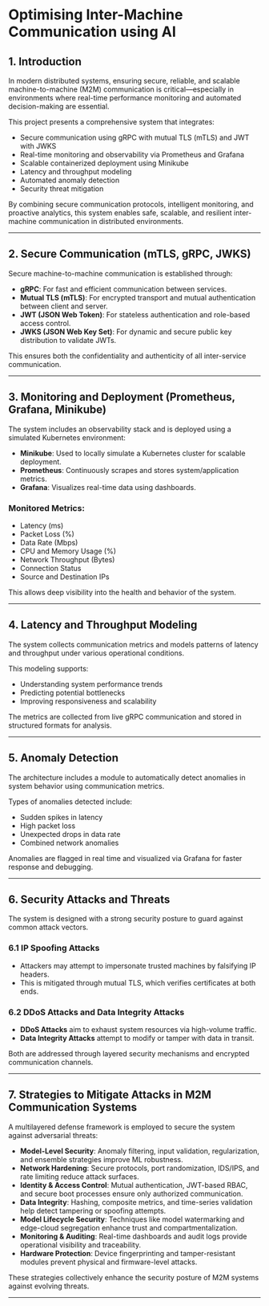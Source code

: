 # Optimising Inter-Machine Communication using AI

## 1. Introduction

In modern distributed systems, ensuring secure, reliable, and scalable machine-to-machine (M2M) communication is critical—especially in environments where real-time performance monitoring and automated decision-making are essential.

This project presents a comprehensive system that integrates:

- Secure communication using gRPC with mutual TLS (mTLS) and JWT with JWKS
- Real-time monitoring and observability via Prometheus and Grafana
- Scalable containerized deployment using Minikube
- Latency and throughput modeling
- Automated anomaly detection
- Security threat mitigation

By combining secure communication protocols, intelligent monitoring, and proactive analytics, this system enables safe, scalable, and resilient inter-machine communication in distributed environments.

---

## 2. Secure Communication (mTLS, gRPC, JWKS)

Secure machine-to-machine communication is established through:

- **gRPC**: For fast and efficient communication between services.
- **Mutual TLS (mTLS)**: For encrypted transport and mutual authentication between client and server.
- **JWT (JSON Web Token)**: For stateless authentication and role-based access control.
- **JWKS (JSON Web Key Set)**: For dynamic and secure public key distribution to validate JWTs.

This ensures both the confidentiality and authenticity of all inter-service communication.

---

## 3. Monitoring and Deployment (Prometheus, Grafana, Minikube)

The system includes an observability stack and is deployed using a simulated Kubernetes environment:

- **Minikube**: Used to locally simulate a Kubernetes cluster for scalable deployment.
- **Prometheus**: Continuously scrapes and stores system/application metrics.
- **Grafana**: Visualizes real-time data using dashboards.

### Monitored Metrics:

- Latency (ms)
- Packet Loss (%)
- Data Rate (Mbps)
- CPU and Memory Usage (%)
- Network Throughput (Bytes)
- Connection Status
- Source and Destination IPs

This allows deep visibility into the health and behavior of the system.

---

## 4. Latency and Throughput Modeling

The system collects communication metrics and models patterns of latency and throughput under various operational conditions.

This modeling supports:

- Understanding system performance trends
- Predicting potential bottlenecks
- Improving responsiveness and scalability

The metrics are collected from live gRPC communication and stored in structured formats for analysis.

---

## 5. Anomaly Detection

The architecture includes a module to automatically detect anomalies in system behavior using communication metrics.

Types of anomalies detected include:

- Sudden spikes in latency
- High packet loss
- Unexpected drops in data rate
- Combined network anomalies

Anomalies are flagged in real time and visualized via Grafana for faster response and debugging.

---

## 6. Security Attacks and Threats

The system is designed with a strong security posture to guard against common attack vectors.

### 6.1 IP Spoofing Attacks

- Attackers may attempt to impersonate trusted machines by falsifying IP headers.
- This is mitigated through mutual TLS, which verifies certificates at both ends.

### 6.2 DDoS Attacks and Data Integrity Attacks

- **DDoS Attacks** aim to exhaust system resources via high-volume traffic.
- **Data Integrity Attacks** attempt to modify or tamper with data in transit.

Both are addressed through layered security mechanisms and encrypted communication channels.

---

## 7. Strategies to Mitigate Attacks in M2M Communication Systems

A multilayered defense framework is employed to secure the system against adversarial threats:

- **Model-Level Security**: Anomaly filtering, input validation, regularization, and ensemble strategies improve ML robustness.
- **Network Hardening**: Secure protocols, port randomization, IDS/IPS, and rate limiting reduce attack surfaces.
- **Identity & Access Control**: Mutual authentication, JWT-based RBAC, and secure boot processes ensure only authorized communication.
- **Data Integrity**: Hashing, composite metrics, and time-series validation help detect tampering or spoofing attempts.
- **Model Lifecycle Security**: Techniques like model watermarking and edge-cloud segregation enhance trust and compartmentalization.
- **Monitoring & Auditing**: Real-time dashboards and audit logs provide operational visibility and traceability.
- **Hardware Protection**: Device fingerprinting and tamper-resistant modules prevent physical and firmware-level attacks.

These strategies collectively enhance the security posture of M2M systems against evolving threats.

---
